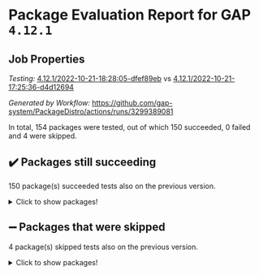 # Package Evaluation Report for GAP `4.12.1`

## Job Properties

*Testing:* [4.12.1/2022-10-21-18:28:05-dfef89eb](https://github.com/gap-system/PackageDistro/blob/data/reports/4.12.1/2022-10-21-18:28:05-dfef89eb) vs [4.12.1/2022-10-21-17:25:36-d4d12694](https://github.com/gap-system/PackageDistro/blob/data/reports/4.12.1/2022-10-21-17:25:36-d4d12694)

*Generated by Workflow:* https://github.com/gap-system/PackageDistro/actions/runs/3299389081

In total, 154 packages were tested, out of which 150 succeeded, 0 failed and 4 were skipped.

## :heavy_check_mark: Packages still succeeding

150 package(s) succeeded tests also on the previous version.
<details><summary>Click to show packages!</summary>

- 4ti2interface 2022.09-01 [(success)](https://github.com/gap-system/PackageDistro/actions/runs/3299389081/jobs/5443013729)
- ace 5.6.1 [(success)](https://github.com/gap-system/PackageDistro/actions/runs/3299389081/jobs/5443013828)
- aclib 1.3.2 [(success)](https://github.com/gap-system/PackageDistro/actions/runs/3299389081/jobs/5443013949)
- agt 0.2 [(success)](https://github.com/gap-system/PackageDistro/actions/runs/3299389081/jobs/5443014049)
- alnuth 3.2.1 [(success)](https://github.com/gap-system/PackageDistro/actions/runs/3299389081/jobs/5443014145)
- anupq 3.2.6 [(success)](https://github.com/gap-system/PackageDistro/actions/runs/3299389081/jobs/5443014224)
- atlasrep 2.1.6 [(success)](https://github.com/gap-system/PackageDistro/actions/runs/3299389081/jobs/5443014288)
- autodoc 2022.10.20 [(success)](https://github.com/gap-system/PackageDistro/actions/runs/3299389081/jobs/5443014353)
- automata 1.15 [(success)](https://github.com/gap-system/PackageDistro/actions/runs/3299389081/jobs/5443014420)
- automgrp 1.3.2 [(success)](https://github.com/gap-system/PackageDistro/actions/runs/3299389081/jobs/5443014586)
- autpgrp 1.11 [(success)](https://github.com/gap-system/PackageDistro/actions/runs/3299389081/jobs/5443014689)
- cap 2022.10-06 [(success)](https://github.com/gap-system/PackageDistro/actions/runs/3299389081/jobs/5443014826)
- caratinterface 2.3.4 [(success)](https://github.com/gap-system/PackageDistro/actions/runs/3299389081/jobs/5443014975)
- cddinterface 2022.08.11 [(success)](https://github.com/gap-system/PackageDistro/actions/runs/3299389081/jobs/5443015105)
- circle 1.6.5 [(success)](https://github.com/gap-system/PackageDistro/actions/runs/3299389081/jobs/5443015236)
- classicpres 1.22 [(success)](https://github.com/gap-system/PackageDistro/actions/runs/3299389081/jobs/5443015377)
- cohomolo 1.6.10 [(success)](https://github.com/gap-system/PackageDistro/actions/runs/3299389081/jobs/5443015519)
- congruence 1.2.4 [(success)](https://github.com/gap-system/PackageDistro/actions/runs/3299389081/jobs/5443015688)
- corelg 1.56 [(success)](https://github.com/gap-system/PackageDistro/actions/runs/3299389081/jobs/5443015838)
- crime 1.6 [(success)](https://github.com/gap-system/PackageDistro/actions/runs/3299389081/jobs/5443015969)
- crisp 1.4.5 [(success)](https://github.com/gap-system/PackageDistro/actions/runs/3299389081/jobs/5443016095)
- crypting 0.10.3 [(success)](https://github.com/gap-system/PackageDistro/actions/runs/3299389081/jobs/5443016197)
- cryst 4.1.25 [(success)](https://github.com/gap-system/PackageDistro/actions/runs/3299389081/jobs/5443016311)
- crystcat 1.1.10 [(success)](https://github.com/gap-system/PackageDistro/actions/runs/3299389081/jobs/5443016401)
- ctbllib 1.3.4 [(success)](https://github.com/gap-system/PackageDistro/actions/runs/3299389081/jobs/5443016520)
- cubefree 1.19 [(success)](https://github.com/gap-system/PackageDistro/actions/runs/3299389081/jobs/5443016640)
- curlinterface 2.3.1 [(success)](https://github.com/gap-system/PackageDistro/actions/runs/3299389081/jobs/5443016762)
- cvec 2.7.6 [(success)](https://github.com/gap-system/PackageDistro/actions/runs/3299389081/jobs/5443016912)
- datastructures 0.2.7 [(success)](https://github.com/gap-system/PackageDistro/actions/runs/3299389081/jobs/5443017051)
- deepthought 1.0.6 [(success)](https://github.com/gap-system/PackageDistro/actions/runs/3299389081/jobs/5443017182)
- design 1.7 [(success)](https://github.com/gap-system/PackageDistro/actions/runs/3299389081/jobs/5443017371)
- difsets 2.3.1 [(success)](https://github.com/gap-system/PackageDistro/actions/runs/3299389081/jobs/5443017526)
- digraphs 1.6.0 [(success)](https://github.com/gap-system/PackageDistro/actions/runs/3299389081/jobs/5443017666)
- edim 1.3.6 [(success)](https://github.com/gap-system/PackageDistro/actions/runs/3299389081/jobs/5443017759)
- example 4.3.2 [(success)](https://github.com/gap-system/PackageDistro/actions/runs/3299389081/jobs/5443017894)
- examplesforhomalg 2022.10-01 [(success)](https://github.com/gap-system/PackageDistro/actions/runs/3299389081/jobs/5443017998)
- factint 1.6.3 [(success)](https://github.com/gap-system/PackageDistro/actions/runs/3299389081/jobs/5443018105)
- ferret 1.0.9 [(success)](https://github.com/gap-system/PackageDistro/actions/runs/3299389081/jobs/5443018230)
- fga 1.4.0 [(success)](https://github.com/gap-system/PackageDistro/actions/runs/3299389081/jobs/5443018359)
- fining 1.5.1 [(success)](https://github.com/gap-system/PackageDistro/actions/runs/3299389081/jobs/5443018475)
- float 1.0.3 [(success)](https://github.com/gap-system/PackageDistro/actions/runs/3299389081/jobs/5443018561)
- format 1.4.3 [(success)](https://github.com/gap-system/PackageDistro/actions/runs/3299389081/jobs/5443018684)
- forms 1.2.9 [(success)](https://github.com/gap-system/PackageDistro/actions/runs/3299389081/jobs/5443018793)
- fplsa 1.2.5 [(success)](https://github.com/gap-system/PackageDistro/actions/runs/3299389081/jobs/5443018880)
- fr 2.4.11 [(success)](https://github.com/gap-system/PackageDistro/actions/runs/3299389081/jobs/5443018989)
- francy 1.2.5 [(success)](https://github.com/gap-system/PackageDistro/actions/runs/3299389081/jobs/5443019092)
- fwtree 1.3 [(success)](https://github.com/gap-system/PackageDistro/actions/runs/3299389081/jobs/5443019197)
- gapdoc 1.6.6 [(success)](https://github.com/gap-system/PackageDistro/actions/runs/3299389081/jobs/5443019290)
- gauss 2022.10-01 [(success)](https://github.com/gap-system/PackageDistro/actions/runs/3299389081/jobs/5443019370)
- gaussforhomalg 2022.08-03 [(success)](https://github.com/gap-system/PackageDistro/actions/runs/3299389081/jobs/5443019448)
- gbnp 1.0.5 [(success)](https://github.com/gap-system/PackageDistro/actions/runs/3299389081/jobs/5443019532)
- generalizedmorphismsforcap 2022.09-01 [(success)](https://github.com/gap-system/PackageDistro/actions/runs/3299389081/jobs/5443019615)
- genss 1.6.8 [(success)](https://github.com/gap-system/PackageDistro/actions/runs/3299389081/jobs/5443019686)
- gradedmodules 2022.09-02 [(success)](https://github.com/gap-system/PackageDistro/actions/runs/3299389081/jobs/5443019793)
- gradedringforhomalg 2022.10-01 [(success)](https://github.com/gap-system/PackageDistro/actions/runs/3299389081/jobs/5443019875)
- grape 4.8.5 [(success)](https://github.com/gap-system/PackageDistro/actions/runs/3299389081/jobs/5443019963)
- groupoids 1.71 [(success)](https://github.com/gap-system/PackageDistro/actions/runs/3299389081/jobs/5443020046)
- grpconst 2.6.2 [(success)](https://github.com/gap-system/PackageDistro/actions/runs/3299389081/jobs/5443020138)
- guarana 0.96.3 [(success)](https://github.com/gap-system/PackageDistro/actions/runs/3299389081/jobs/5443020253)
- guava 3.17 [(success)](https://github.com/gap-system/PackageDistro/actions/runs/3299389081/jobs/5443020374)
- hap 1.47 [(success)](https://github.com/gap-system/PackageDistro/actions/runs/3299389081/jobs/5443020453)
- hapcryst 0.1.15 [(success)](https://github.com/gap-system/PackageDistro/actions/runs/3299389081/jobs/5443020556)
- hecke 1.5.3 [(success)](https://github.com/gap-system/PackageDistro/actions/runs/3299389081/jobs/5443020614)
- help 3.5 [(success)](https://github.com/gap-system/PackageDistro/actions/runs/3299389081/jobs/5443020715)
- homalg 2022.08-04 [(success)](https://github.com/gap-system/PackageDistro/actions/runs/3299389081/jobs/5443020795)
- homalgtocas 2022.10-01 [(success)](https://github.com/gap-system/PackageDistro/actions/runs/3299389081/jobs/5443020871)
- idrel 2.44 [(success)](https://github.com/gap-system/PackageDistro/actions/runs/3299389081/jobs/5443020949)
- images 1.3.1 [(success)](https://github.com/gap-system/PackageDistro/actions/runs/3299389081/jobs/5443021020)
- intpic 0.3.0 [(success)](https://github.com/gap-system/PackageDistro/actions/runs/3299389081/jobs/5443021098)
- io 4.8.0 [(success)](https://github.com/gap-system/PackageDistro/actions/runs/3299389081/jobs/5443021212)
- io_forhomalg 2022.09-01 [(success)](https://github.com/gap-system/PackageDistro/actions/runs/3299389081/jobs/5443021378)
- irredsol 1.4.3 [(success)](https://github.com/gap-system/PackageDistro/actions/runs/3299389081/jobs/5443021471)
- json 2.1.1 [(success)](https://github.com/gap-system/PackageDistro/actions/runs/3299389081/jobs/5443021630)
- jupyterkernel 1.4.1 [(success)](https://github.com/gap-system/PackageDistro/actions/runs/3299389081/jobs/5443021753)
- jupyterviz 1.5.6 [(success)](https://github.com/gap-system/PackageDistro/actions/runs/3299389081/jobs/5443021916)
- kan 1.34 [(success)](https://github.com/gap-system/PackageDistro/actions/runs/3299389081/jobs/5443022092)
- kbmag 1.5.10 [(success)](https://github.com/gap-system/PackageDistro/actions/runs/3299389081/jobs/5443022268)
- laguna 3.9.5 [(success)](https://github.com/gap-system/PackageDistro/actions/runs/3299389081/jobs/5443022392)
- liealgdb 2.2.1 [(success)](https://github.com/gap-system/PackageDistro/actions/runs/3299389081/jobs/5443022516)
- liepring 2.8 [(success)](https://github.com/gap-system/PackageDistro/actions/runs/3299389081/jobs/5443022646)
- liering 2.4.2 [(success)](https://github.com/gap-system/PackageDistro/actions/runs/3299389081/jobs/5443022765)
- linearalgebraforcap 2022.10-04 [(success)](https://github.com/gap-system/PackageDistro/actions/runs/3299389081/jobs/5443022851)
- localizeringforhomalg 2022.09-01 [(success)](https://github.com/gap-system/PackageDistro/actions/runs/3299389081/jobs/5443022962)
- loops 3.4.2 [(success)](https://github.com/gap-system/PackageDistro/actions/runs/3299389081/jobs/5443023063)
- lpres 1.0.3 [(success)](https://github.com/gap-system/PackageDistro/actions/runs/3299389081/jobs/5443023173)
- majoranaalgebras 1.5 [(success)](https://github.com/gap-system/PackageDistro/actions/runs/3299389081/jobs/5443023299)
- mapclass 1.4.6 [(success)](https://github.com/gap-system/PackageDistro/actions/runs/3299389081/jobs/5443023417)
- matgrp 0.70 [(success)](https://github.com/gap-system/PackageDistro/actions/runs/3299389081/jobs/5443023540)
- matricesforhomalg 2022.10-05 [(success)](https://github.com/gap-system/PackageDistro/actions/runs/3299389081/jobs/5443023674)
- modisom 2.5.3 [(success)](https://github.com/gap-system/PackageDistro/actions/runs/3299389081/jobs/5443023776)
- modulepresentationsforcap 2022.10-04 [(success)](https://github.com/gap-system/PackageDistro/actions/runs/3299389081/jobs/5443023918)
- modules 2022.09-01 [(success)](https://github.com/gap-system/PackageDistro/actions/runs/3299389081/jobs/5443024037)
- monoidalcategories 2022.10-01 [(success)](https://github.com/gap-system/PackageDistro/actions/runs/3299389081/jobs/5443024182)
- nconvex 2022.09-01 [(success)](https://github.com/gap-system/PackageDistro/actions/runs/3299389081/jobs/5443024289)
- nilmat 1.4.2 [(success)](https://github.com/gap-system/PackageDistro/actions/runs/3299389081/jobs/5443024390)
- nock 1.5 [(success)](https://github.com/gap-system/PackageDistro/actions/runs/3299389081/jobs/5443024517)
- normalizinterface 1.3.4 [(success)](https://github.com/gap-system/PackageDistro/actions/runs/3299389081/jobs/5443024644)
- nq 2.5.8 [(success)](https://github.com/gap-system/PackageDistro/actions/runs/3299389081/jobs/5443024744)
- numericalsgps 1.3.1 [(success)](https://github.com/gap-system/PackageDistro/actions/runs/3299389081/jobs/5443024840)
- openmath 11.5.1 [(success)](https://github.com/gap-system/PackageDistro/actions/runs/3299389081/jobs/5443024935)
- orb 4.9.0 [(success)](https://github.com/gap-system/PackageDistro/actions/runs/3299389081/jobs/5443025012)
- packagemanager 1.3.2 [(success)](https://github.com/gap-system/PackageDistro/actions/runs/3299389081/jobs/5443025099)
- patternclass 2.4.3 [(success)](https://github.com/gap-system/PackageDistro/actions/runs/3299389081/jobs/5443025181)
- permut 2.0.4 [(success)](https://github.com/gap-system/PackageDistro/actions/runs/3299389081/jobs/5443025256)
- polenta 1.3.10 [(success)](https://github.com/gap-system/PackageDistro/actions/runs/3299389081/jobs/5443025346)
- polymaking 0.8.6 [(success)](https://github.com/gap-system/PackageDistro/actions/runs/3299389081/jobs/5443025434)
- primgrp 3.4.2 [(success)](https://github.com/gap-system/PackageDistro/actions/runs/3299389081/jobs/5443025531)
- profiling 2.5.1 [(success)](https://github.com/gap-system/PackageDistro/actions/runs/3299389081/jobs/5443025605)
- qpa 1.34 [(success)](https://github.com/gap-system/PackageDistro/actions/runs/3299389081/jobs/5443025690)
- quagroup 1.8.3 [(success)](https://github.com/gap-system/PackageDistro/actions/runs/3299389081/jobs/5443025779)
- radiroot 2.9 [(success)](https://github.com/gap-system/PackageDistro/actions/runs/3299389081/jobs/5443025875)
- rcwa 4.7.0 [(success)](https://github.com/gap-system/PackageDistro/actions/runs/3299389081/jobs/5443025963)
- rds 1.8 [(success)](https://github.com/gap-system/PackageDistro/actions/runs/3299389081/jobs/5443026054)
- recog 1.4.2 [(success)](https://github.com/gap-system/PackageDistro/actions/runs/3299389081/jobs/5443026142)
- repndecomp 1.2.1 [(success)](https://github.com/gap-system/PackageDistro/actions/runs/3299389081/jobs/5443026241)
- repsn 3.1.0 [(success)](https://github.com/gap-system/PackageDistro/actions/runs/3299389081/jobs/5443026313)
- resclasses 4.7.3 [(success)](https://github.com/gap-system/PackageDistro/actions/runs/3299389081/jobs/5443026401)
- ringsforhomalg 2022.10-02 [(success)](https://github.com/gap-system/PackageDistro/actions/runs/3299389081/jobs/5443026489)
- sco 2022.09-01 [(success)](https://github.com/gap-system/PackageDistro/actions/runs/3299389081/jobs/5443026558)
- scscp 2.3.1 [(success)](https://github.com/gap-system/PackageDistro/actions/runs/3299389081/jobs/5443026633)
- semigroups 5.0.2 [(success)](https://github.com/gap-system/PackageDistro/actions/runs/3299389081/jobs/5443026718)
- sglppow 2.2 [(success)](https://github.com/gap-system/PackageDistro/actions/runs/3299389081/jobs/5443026799)
- sgpviz 0.999.5 [(success)](https://github.com/gap-system/PackageDistro/actions/runs/3299389081/jobs/5443026898)
- simpcomp 2.1.14 [(success)](https://github.com/gap-system/PackageDistro/actions/runs/3299389081/jobs/5443026991)
- singular 2022.09.23 [(success)](https://github.com/gap-system/PackageDistro/actions/runs/3299389081/jobs/5443027060)
- sla 1.5.3 [(success)](https://github.com/gap-system/PackageDistro/actions/runs/3299389081/jobs/5443027130)
- smallgrp 1.5 [(success)](https://github.com/gap-system/PackageDistro/actions/runs/3299389081/jobs/5443027209)
- smallsemi 0.6.13 [(success)](https://github.com/gap-system/PackageDistro/actions/runs/3299389081/jobs/5443027279)
- sonata 2.9.5 [(success)](https://github.com/gap-system/PackageDistro/actions/runs/3299389081/jobs/5443027334)
- sophus 1.27 [(success)](https://github.com/gap-system/PackageDistro/actions/runs/3299389081/jobs/5443027415)
- spinsym 1.5.2 [(success)](https://github.com/gap-system/PackageDistro/actions/runs/3299389081/jobs/5443027514)
- standardff 0.9.4 [(success)](https://github.com/gap-system/PackageDistro/actions/runs/3299389081/jobs/5443027600)
- symbcompcc 1.3.2 [(success)](https://github.com/gap-system/PackageDistro/actions/runs/3299389081/jobs/5443027689)
- thelma 1.3 [(success)](https://github.com/gap-system/PackageDistro/actions/runs/3299389081/jobs/5443027796)
- tomlib 1.2.9 [(success)](https://github.com/gap-system/PackageDistro/actions/runs/3299389081/jobs/5443027895)
- toolsforhomalg 2022.09-08 [(success)](https://github.com/gap-system/PackageDistro/actions/runs/3299389081/jobs/5443028030)
- toric 1.9.5 [(success)](https://github.com/gap-system/PackageDistro/actions/runs/3299389081/jobs/5443028131)
- toricvarieties 2022.07.13 [(success)](https://github.com/gap-system/PackageDistro/actions/runs/3299389081/jobs/5443028225)
- transgrp 3.6.3 [(success)](https://github.com/gap-system/PackageDistro/actions/runs/3299389081/jobs/5443028514)
- ugaly 4.0.3 [(success)](https://github.com/gap-system/PackageDistro/actions/runs/3299389081/jobs/5443028625)
- unipot 1.5 [(success)](https://github.com/gap-system/PackageDistro/actions/runs/3299389081/jobs/5443028728)
- unitlib 4.1.0 [(success)](https://github.com/gap-system/PackageDistro/actions/runs/3299389081/jobs/5443028863)
- utils 0.77 [(success)](https://github.com/gap-system/PackageDistro/actions/runs/3299389081/jobs/5443028938)
- uuid 0.7 [(success)](https://github.com/gap-system/PackageDistro/actions/runs/3299389081/jobs/5443028999)
- walrus 0.9991 [(success)](https://github.com/gap-system/PackageDistro/actions/runs/3299389081/jobs/5443029073)
- wedderga 4.10.2 [(success)](https://github.com/gap-system/PackageDistro/actions/runs/3299389081/jobs/5443029197)
- xmod 2.88 [(success)](https://github.com/gap-system/PackageDistro/actions/runs/3299389081/jobs/5443029350)
- xmodalg 1.22 [(success)](https://github.com/gap-system/PackageDistro/actions/runs/3299389081/jobs/5443029468)
- yangbaxter 0.10.1 [(success)](https://github.com/gap-system/PackageDistro/actions/runs/3299389081/jobs/5443029638)
- zeromqinterface 0.14 [(success)](https://github.com/gap-system/PackageDistro/actions/runs/3299389081/jobs/5443029862)
</details>

## :heavy_minus_sign: Packages that were skipped

4 package(s) skipped tests also on the previous version.
<details><summary>Click to show packages!</summary>

- browse 1.8.18 [(skipped)](https://github.com/gap-system/PackageDistro/actions/runs/3299389081/jobs/5442847001)
- itc 1.5.1 [(skipped)](https://github.com/gap-system/PackageDistro/actions/runs/3299389081/jobs/5442847001)
- polycyclic 2.16 [(skipped)](https://github.com/gap-system/PackageDistro/actions/runs/3299389081/jobs/5442847001)
- xgap 4.31 [(skipped)](https://github.com/gap-system/PackageDistro/actions/runs/3299389081/jobs/5442847001)
</details>


